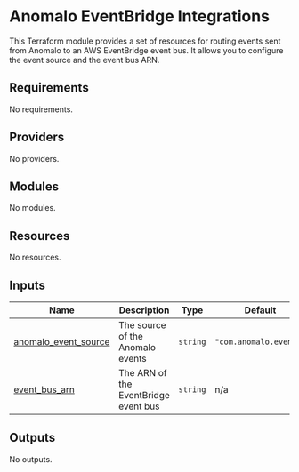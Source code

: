 # Anomalo EventBridge Integrations

This Terraform module provides a set of resources for routing events sent from Anomalo to an AWS EventBridge event bus. It allows you to configure the event source and the event bus ARN.

<!-- BEGIN_TF_DOCS -->
## Requirements

No requirements.

## Providers

No providers.

## Modules

No modules.

## Resources

No resources.

## Inputs

| Name | Description | Type | Default | Required |
|------|-------------|------|---------|:--------:|
| <a name="input_anomalo_event_source"></a> [anomalo\_event\_source](#input\_anomalo\_event\_source) | The source of the Anomalo events | `string` | `"com.anomalo.events"` | no |
| <a name="input_event_bus_arn"></a> [event\_bus\_arn](#input\_event\_bus\_arn) | The ARN of the EventBridge event bus | `string` | n/a | yes |

## Outputs

No outputs.
<!-- END_TF_DOCS -->